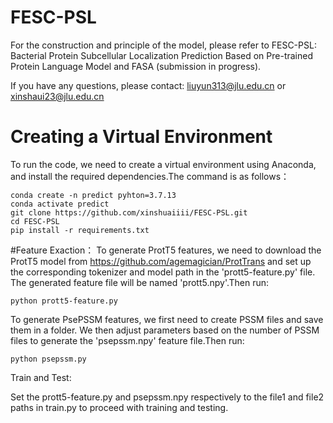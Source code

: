 # FESC-PSL
For the construction and principle of the model, please refer to FESC-PSL: Bacterial Protein Subcellular Localization Prediction Based on Pre-trained Protein Language Model and FASA (submission in progress).

If you have any questions, please contact: liuyun313@jlu.edu.cn or xinshaui23@jlu.edu.cn

# Creating a Virtual Environment
To run the code, we need to create a virtual environment using Anaconda, and install the required dependencies.The command is as follows：
```
conda create -n predict pyhton=3.7.13
conda activate predict
git clone https://github.com/xinshuaiiii/FESC-PSL.git
cd FESC-PSL
pip install -r requirements.txt
```

#Feature Exaction：
  To generate ProtT5 features, we need to download the ProtT5 model from https://github.com/agemagician/ProtTrans and set up the corresponding tokenizer and model path in the 'prott5-feature.py' file. The generated feature file will be named 'prott5.npy'.Then run: 
  
```
python prott5-feature.py
```

  To generate PsePSSM features, we first need to create PSSM files and save them in a folder. We then adjust parameters based on the number of PSSM files to generate the 'psepssm.npy' feature file.Then run:

```
python psepssm.py
```

  
Train and Test:

  Set the prott5-feature.py and psepssm.npy respectively to the file1 and file2 paths in train.py to proceed with training and testing.
